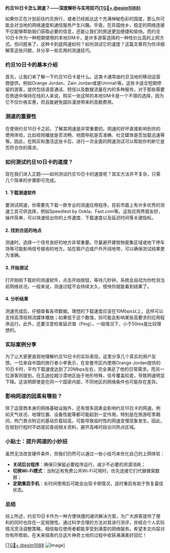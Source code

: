 **约旦10日卡怎么测速？——深度解析与实用技巧[[TG💪+ @esim1088](https://t.me/s/esim1088)]**

如果你正在计划前往约旦旅行，或者已经抵达这个充满神秘色彩的国度，那么你可能会对当地的网络速度和通信服务产生兴趣。毕竟，在异国他乡，稳定的网络连接不仅能够帮助我们获取必要的信息，还能让我们的旅途更加便捷和愉快。而约旦10日卡作为一种短期使用的本地SIM卡，是许多游客选择的一种性价比高的上网方式。但问题来了，这种卡到底网速如何？如何测试它的速度？这篇文章将为你详细解答这些问题，并分享一些实用的测速技巧。

### 约旦10日卡的基本介绍

首先，让我们来了解一下约旦10日卡是什么。这类卡通常由约旦当地的移动运营商提供，例如Orange Jordan、Zain Jordan或是Umniah等。这些卡适合短期停留的游客，提供包括语音通话、短信以及数据流量在内的多种服务。对于那些需要在旅途中保持在线的人来说，购买一张这样的本地SIM卡是一个不错的选择，因为它不仅价格实惠，而且能避免国际漫游带来的高额费用。

### 测速的重要性

在使用约旦10日卡之前，了解其网速是非常重要的。网速的好坏直接影响到你的使用体验，比如视频播放是否流畅、地图导航是否准确、社交媒体是否加载迅速等等。因此，在购买和激活这张卡后，进行一次全面的网速测试可以帮助你判断它是否符合你的需求。

### 如何测试约旦10日卡的速度？

现在我们进入正题——如何测试约旦10日卡的速度呢？其实方法并不复杂，只需几个简单的步骤即可完成。

#### 1. 下载测速软件

要测试网速，你需要先下载一款专业的测速应用程序。目前市面上有许多优秀的测速工具可供选择，例如Speedtest by Ookla、Fast.com等。这些应用界面友好，操作简单，可以快速给出你的上传速度、下载速度以及延迟时间等关键指标。

#### 2. 找到合适的地点

测速时，选择一个信号良好的地方非常重要。尽量避开建筑物密集区域或地下停车场等可能影响信号接收的地方。站在窗户边或户外开阔地带，可以确保测试结果更为准确。

#### 3. 开始测试

打开刚刚下载好的测速软件，点击开始按钮，等待几秒钟，系统会自动为你检测当前网络状况。一般来说，测速过程不会持续太久，很快你就能看到结果了。

#### 4. 分析结果

测速完成后，仔细查看各项数据。理想的下载速度应该在10Mbps以上，这样可以支持高清视频流媒体播放；如果低于这个数值，则可能会影响某些高要求的应用程序运行。此外，还要注意检查延迟值（Ping），一般情况下，小于50ms是比较理想的。

### 实际案例分享

为了让大家更直观地理解约旦10日卡的实际表现，这里分享几个真实的用户反馈。一位来自中国的旅行者小李表示，在安曼市区内使用Orange Jordan提供的10日卡时，平均下载速度达到了20Mbps左右，完全满足了他的日常需求。而另一位游客则提到，在瓦迪拉姆沙漠地区由于地形特殊，信号覆盖较差，导致网速明显下降。这说明即使是在同一个国家内部，不同地区的网络条件也可能存在差异。

### 影响网速的因素有哪些？

除了运营商本身的网络基础设施外，还有很多因素会影响约旦10日卡的网速。例如天气状况、地理位置、设备性能等都可能起到一定作用。特别是在旅游旺季期间，热门景点附近的基站负载较高，可能导致临时性的网速变慢现象发生。因此，在规划行程时不妨提前查阅相关资料，避开高峰时段访问热点区域。

### 小贴士：提升网速的小妙招

虽然无法改变硬件条件，但我们仍然可以通过一些小技巧来优化自己的上网体验：

- **关闭后台程序**：确保只保留必要程序运行，减少不必要的资源消耗；
- **切换Wi-Fi模式**：当附近有免费公共Wi-Fi可用时，优先连接它们代替蜂窝数据；
- **定期重启手机**：长时间使用后可能会出现卡顿情况，适时重启有助于恢复最佳状态。

### 总结

综上所述，约旦10日卡作为一种方便快捷的通讯解决方案，为广大旅客提供了便利的同时也存在一定局限性。通过科学合理的方法对其进行测评，并结合个人实际情况灵活调整策略，相信每位使用者都能享受到满意的网络服务。希望本文内容对你有所帮助，在未来探索约旦这片神奇土地的过程中收获满满美好回忆！

[[TG💪+ @esim1088](https://t.me/s/esim1088) ![Image](https://i.postimg.cc/4NQfJmqS/Snipaste-2025-05-13-00-14-12.png)]